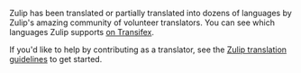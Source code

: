 Zulip has been translated or partially translated into dozens of
languages by Zulip's amazing community of volunteer translators.
You can see which languages Zulip supports [on Transifex][transifex-zulip].

If you'd like to help by contributing as a translator, see the
[Zulip translation guidelines][translating-zulip] to get started.

[transifex-zulip]: https://www.transifex.com/zulip/zulip/
[translating-zulip]: https://zulip.readthedocs.io/en/latest/translating/translating.html
